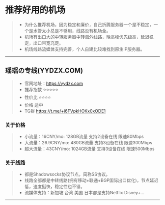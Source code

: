 # 推荐好用的机场
> - 为什么推荐机场，因为稳定和廉价，自己折腾服务器一个是不稳定，一个是水管太小总是不够用，线路没有机场全。
> - 机场有出口大的中转服务器中转海外线路，晚高峰优先级高，延迟稳定，出口带宽充足。
> - 机场线路流媒体支持完善，个人自建比较难找到原生IP服务器。

------------------------------------------------------------------------------------------------------------------------------------------
## 瑶瑶の专线(YYDZX.COM)
> - 官网地址：https://yydzx.com
> - 推荐指数 ⭐⭐⭐⭐⭐
> - 性价比 ⭐⭐⭐⭐
> - 价格 适中
> - TG群 https://t.me/+i6FVpkHOKx0xODE1


### 关于价格
> - 小流量：16CNY/mo: 128GB流量 支持2设备在线 限速80Mbps
> - 大流量：26.9CNY/mo: 480GB流量 支持3设备在线 限速300Mbps
> - 超大流量：43CNY/mo: 1024GB流量 支持3设备在线 限速500Mbps

### 关于线路
> - 都是Shadowsocks协议节点，简称SS协议。
> - 线路全部都是中转线路(拥有移动+联通+BGP国际出口优化)，节点延迟低，速度挺快，稳定性也不错。
> - 流媒体支持：新加坡 台湾 美国 日本都是支持Netflix Disney+...

------------------------------------------------------------------------------------------------------------------------------------------
